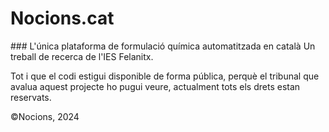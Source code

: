 # Nocions.cat
### L'única plataforma de formulació química automatitzada en català
Un treball de recerca de l'IES Felanitx.

Tot i que el codi estigui disponible de forma pública, perquè el tribunal que avalua aquest projecte ho pugui veure, actualment tots els drets estan reservats.

©​Nocions, 2024